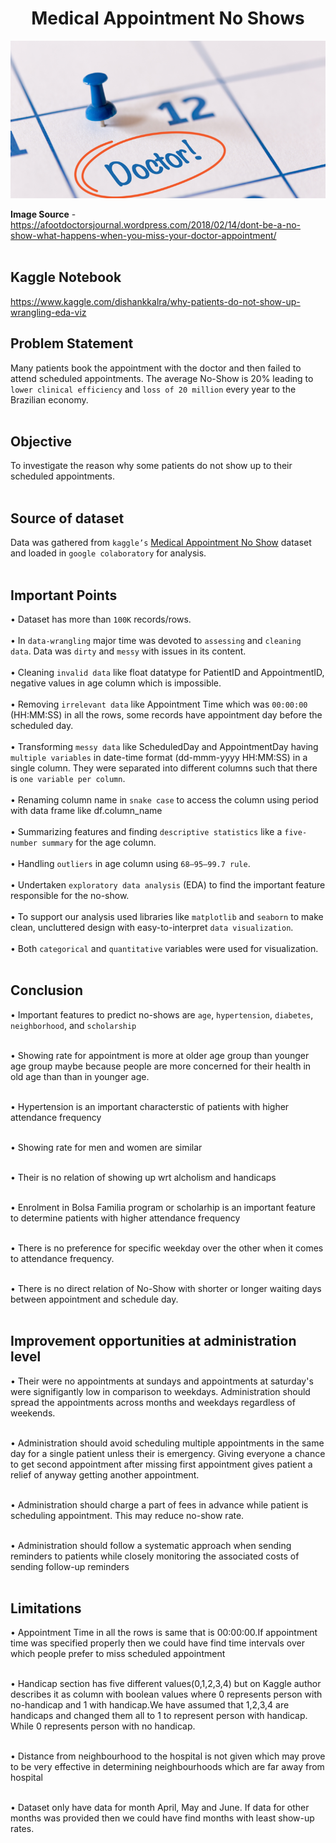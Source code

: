 <h1 align = 'center'> Medical Appointment No Shows </h1>

<p align = 'center'><img src = 'assets/no-show_image.png'></p>


<b>Image Source</b> - https://afootdoctorsjournal.wordpress.com/2018/02/14/dont-be-a-no-show-what-happens-when-you-miss-your-doctor-appointment/
<br><br>

<h2><b>Kaggle Notebook</b></h2>

https://www.kaggle.com/dishankkalra/why-patients-do-not-show-up-wrangling-eda-viz

<h2><b>Problem Statement</b></h2> 

Many patients book the appointment with the doctor and then failed to attend scheduled appointments. The average No-Show is 20% leading to `lower clinical efficiency` and `loss of 20 million` every year to the Brazilian economy.<br><br>

<h2><b>Objective</b></h2> 

To investigate the reason why some patients do not show up to their scheduled appointments.<br><br>

<h2><b>Source of dataset</b></h2>

Data was gathered from `kaggle’s` [Medical Appointment No Show](https://www.kaggle.com/joniarroba/noshowappointments) dataset and loaded in `google colaboratory` for analysis.<br><br>

<h2><b>Important Points</b></h2>

• Dataset has more than `100K` records/rows.<br><br>
• In `data-wrangling` major time was devoted to `assessing` and `cleaning data`. Data was `dirty` and `messy` with issues in its content.<br><br>
• Cleaning `invalid data` like float datatype for PatientID and AppointmentID, negative values in age column which is impossible.<br><br>
• Removing `irrelevant data` like Appointment Time which was `00:00:00` (HH:MM:SS) in all the rows, some records have appointment day before the scheduled day.<br><br>
• Transforming `messy data` like ScheduledDay and AppointmentDay having `multiple variables` in date-time format (dd-mmm-yyyy HH:MM:SS) in a single column. They were separated into different columns such that there is `one variable per column`.<br><br>
• Renaming column name in `snake case` to access the column using period with data frame like df.column_name <br><br>
• Summarizing features and finding `descriptive statistics` like a `five-number summary` for the age column.<br><br>
• Handling `outliers` in age column using `68–95–99.7 rule`.<br><br>
• Undertaken `exploratory data analysis` (EDA) to find the important feature responsible for the no-show.<br><br>
• To support our analysis used libraries like `matplotlib` and `seaborn` to make clean, uncluttered design with easy-to-interpret `data visualization`.<br><br>
• Both `categorical` and `quantitative` variables were used for visualization.<br><br>

<h2><b>Conclusion</b></h2>
  
• Important features to predict no-shows are `age`, `hypertension`, `diabetes`, `neighborhood`, and `scholarship`<br><br>

• Showing rate for appointment is more at older age group than younger age group maybe because people are more concerned for their health in old age than than in younger age.<br><br>

• Hypertension is an important characterstic of patients with higher attendance frequency<br><br>

• Showing rate for men and women are similar<br><br>

• Their is no relation of showing up wrt alcholism and handicaps<br><br>

• Enrolment in Bolsa Familia program or scholarhip is an important feature to determine patients with higher attendance frequency<br><br>

• There is no preference for specific weekday over the other when it comes to attendance frequency.<br><br>

• There is no direct relation of No-Show with shorter or longer waiting days between appointment and schedule day.<br><br>

<h2><b>Improvement opportunities at administration level</b></h2>

• Their were no appointments at sundays and appointments at saturday's were signifigantly low in comparison to weekdays. Administration should spread the appointments across months and weekdays regardless of weekends.<br><br>

• Administration should avoid scheduling multiple appointments in the same day for a single patient unless their is emergency. Giving everyone a chance to get second appointment after missing first appointment gives patient a relief of anyway getting another appointment.<br><br>

• Administration should charge a part of fees in advance while patient is scheduling appointment. This may reduce no-show rate.<br><br>

• Administration should follow a systematic approach when sending reminders to patients while closely monitoring the associated costs of sending follow-up reminders<br><br>

<h2><b>Limitations</b></h2>
  
• Appointment Time in all the rows is same that is 00:00:00.If appointment time was specified properly then we could have find time intervals over which people prefer to miss scheduled appointment<br><br>

• Handicap section has five different values(0,1,2,3,4) but on Kaggle author describes it as column with boolean values where 0 represents person with no-handicap and 1 with handicap.We have assumed that 1,2,3,4 are handicaps and changed them all to 1 to represent person with handicap. While 0 represents person with no handicap.<br><br>

• Distance from neighbourhood to the hospital is not given which may prove to be very effective in determining neighbourhoods which are far away from hospital<br><br>

• Dataset only have data for month April, May and June. If data for other months was provided then we could have find months with least show-up rates.
